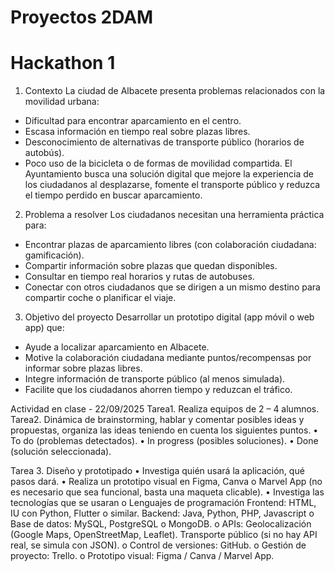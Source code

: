 # Proyectos 2DAM

# Hackathon 1 
1. Contexto
La ciudad de Albacete presenta problemas relacionados con la movilidad urbana:
- Dificultad para encontrar aparcamiento en el centro.
- Escasa información en tiempo real sobre plazas libres.
- Desconocimiento de alternativas de transporte público (horarios de autobús).
- Poco uso de la bicicleta o de formas de movilidad compartida.
El Ayuntamiento busca una solución digital que mejore la experiencia de los ciudadanos al desplazarse, fomente el transporte público y reduzca el tiempo perdido en buscar aparcamiento.

2. Problema a resolver
Los ciudadanos necesitan una herramienta práctica para:
- Encontrar plazas de aparcamiento libres (con colaboración ciudadana: gamificación).
- Compartir información sobre plazas que quedan disponibles.
- Consultar en tiempo real horarios y rutas de autobuses.
- Conectar con otros ciudadanos que se dirigen a un mismo destino para compartir coche o planificar el viaje.

3. Objetivo del proyecto
Desarrollar un prototipo digital (app móvil o web app) que:
- Ayude a localizar aparcamiento en Albacete.
- Motive la colaboración ciudadana mediante puntos/recompensas por informar sobre plazas libres.
- Integre información de transporte público (al menos simulada).
- Facilite que los ciudadanos ahorren tiempo y reduzcan el tráfico.


Actividad en clase - 22/09/2025
Tarea1. Realiza equipos de 2 – 4 alumnos.
Tarea2. Dinámica de brainstorming, hablar y comentar posibles ideas y propuestas, organiza las ideas teniendo en cuenta los siguientes puntos.
•	To do (problemas detectados).
•	In progress (posibles soluciones).
•	Done (solución seleccionada).

Tarea 3. Diseño y prototipado
•	Investiga quién usará la aplicación, qué pasos dará. 
•	Realiza un prototipo visual en Figma, Canva o Marvel App (no es necesario que sea funcional, basta una maqueta clicable).
•	Investiga las tecnologías que se usaran
o	Lenguajes de programación
 Frontend: HTML, IU con Python, Flutter o similar.
Backend: Java, Python, PHP, Javascript
o	Base de datos: MySQL, PostgreSQL o MongoDB.
o	APIs:
Geolocalización (Google Maps, OpenStreetMap, Leaflet).
Transporte público (si no hay API real, se simula con JSON).
o	Control de versiones: GitHub.
o	Gestión de proyecto: Trello.
o	Prototipo visual: Figma / Canva / Marvel App.
